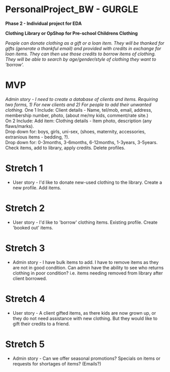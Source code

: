 # PersonalProject_BW - GURGLE

<b> Phase 2 - Individual project for EDA

Clothing Library or OpShop for Pre-school Childrens Clothing</b>

<em>People can donate clothing as a gift or a loan item. They will be thanked for gifts (generate a thankful email) and provided with credits in exchange for loan items. They can then use those credits to borrow items of clothing. They will be able to search by age/gender/style of clothing they want to 'borrow'.</em>

# MVP
<em>Admin story - I need to create a database of clients and items. Requiring two forms, 1) For new clients and 2) For people to add their unwanted clothing.</em>
One 1 Include: Client details - Name, tel/mob, email, address, membership number, photo, (about me/my kids, comment/rate site.)<br>
On 2 Include: Add item: Clothing details - Item photo, description (any flaws/marks).<br>
              Drop down for: boys, girls, uni-sex, (shoes, maternity, accessories, extranious items - bedding, ?).<br>
              Drop down for: 0-3months, 3-6months, 6-12months, 1-3years, 3-5years.<br>
              Check items, add to library, apply credits. Delete profiles.
                
# Stretch 1
* User story - I'd like to donate new-used clothing to the library. Create a new profile. Add items.

# Stretch 2
* User story - I'd like to 'borrow' clothing items. Existing profile. Create 'booked out' items.

# Stretch 3
* Admin story - I have bulk items to add. I have to remove items as they are not in good condition. Can admin have the ability
 to see who returns clothing in poor condition? i.e. items needing removed from library after client borrowed.

# Stretch 4
* User story - A client gifted items, as there kids are now grown up, or they do not need assistance with new clothing. 
  But they would like to gift their credits to a friend. 
        
# Stretch 5
* Admin story - Can we offer seasonal promotions? Specials on items or requests for shortages of items? (Emails?)
